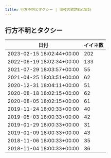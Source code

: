 ```yaml
---
title: 行方不明とタクシー | 深夜の歌詞Bot集計
---
```

## 行方不明とタクシー

|日付|イイネ数|
|-|-|
|2023-02-15 18:02:44+00:00|202|
|2022-06-19 18:02:34+00:00|133|
|2021-07-29 18:03:57+00:00|55|
|2021-04-25 18:03:51+00:00|62|
|2020-12-31 18:04:11+00:00|51|
|2020-08-18 18:02:15+00:00|62|
|2020-08-05 18:02:15+00:00|61|
|2019-11-24 18:00:33+00:00|40|
|2019-05-03 18:00:33+00:00|42|
|2019-01-29 18:00:33+00:00|31|
|2019-01-09 18:00:33+00:00|43|
|2018-11-06 18:00:33+00:00|35|
|2018-11-04 18:00:33+00:00|36|
